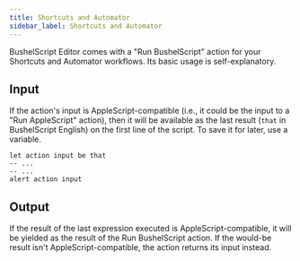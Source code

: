 ```yaml
---
title: Shortcuts and Automator
sidebar_label: Shortcuts and Automator
---
```


BushelScript Editor comes with a "Run BushelScript" action for your Shortcuts and Automator workflows. Its basic usage is self-explanatory.

## Input

If the action's input is AppleScript-compatible (i.e., it could be the input to a "Run AppleScript" action), then it will be available as the last result (`that` in BushelScript English) on the first line of the script. To save it for later, use a variable.

```
let action input be that
-- ...
-- ...
alert action input
```

## Output

If the result of the last expression executed is AppleScript-compatible, it will be yielded as the result of the Run BushelScript action. If the would-be result isn't AppleScript-compatible, the action returns its input instead.
